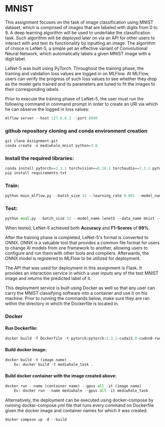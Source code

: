 # MNIST

This assignment focuses on the task of image classification using MNIST dataset, which
is comprised of images that are labeled with digits from 0 to 9. A deep learning algorithm
will be used to undertake the classification task. Such algorithm will be deployed later on
via an API for other users to interact with and test its functionality by inputting an image.
The algorithm of choice is LeNet-5, a simple yet an effective variant of Convolutional Neural
Network, which automatically labels a given MNIST image with a digit label. 

LeNet-5 was built using PyTorch. Throughout the training phase, the training and validation loss
values are logged in on MLFlow. At MLFlow, users can verify the progress of such loss values 
to see whether they drop as the model gets trained and its parameters are tuned to fit the images
to their corresponding labels. 

Prior to execute the training phase of LeNet-5, the user must run the following command in command
prompt in order to create an URI via which he can observe the logged in loss values:
```python
mlflow server --host 127.0.0.1 --port 8080
```
### github repository cloning and conda environment creation
```python
git clone Assignment.git
conda create -n mediwhale_mnist python=3.8
```
### Install the required libraries:
```python
conda install pytorch==2.3.1 torchvision==0.18.1 torchaudio==2.3.1 pytorch-cuda=11.8 -c pytorch -c nvidia
pip install requirements.txt
```
### Train:
```python
python main_mlflow.py --batch_size 32 --learning_rate 0.001 --model_name lenet5 --num_epochs 10 --data_name mnist --n_classes 10 --run_num (# of run (if first, input is 1))
```
### Test:
```python
python eval.py --batch_size 32 --model_name lenet5 --data_name mnist --n_classes 10 --run_num (# of run (if first, input is 1))
```
When tested, LeNet-5 achieved both **Accuracy** and **F1-Scores** of **99%**. 

After the training phase is completed, LeNet-5's format is converted to ONNX. ONNX is a valuable tool
that provides a common file format for users to change AI models from one framework to another, allowing
users to configure and run them with other tools and compilers. Afterwards, the ONNX model is registered
to MLFlow to be utilized for deployment.

The API that was used for deployment in this assignment is Flask. It provides an interaction service in which a 
user inputs any of the test MNIST image and returns the predicted label of it. 

This deployment service is built using Docker as well so that any user can carry the MNIST classifying software
into a container and use it on his machine. Prior to running the commands below, make sure they are ran within
the directory in which the Dockerfile is located in.
### Docker
#### Run Dockerfile:
```python
docker build -f Dockerfile -t pytorch/pytorch:2.3.1-cuda11.8-cudnn8-runtime .
```
#### Build docker image:
```python
docker build -t (image name) .
	Ex: docker build -t mediwhale_task .
```
#### Build docker container with the image created above:
```python
docker run --name (container name) --gpus all -it (image name)
	Ex: docker run --name mediwhale --gpus all -it mediwhale_task
```

Alternatively, the deployment can be executed using docker-compose by running docker-compose.yml file
that runs every command on Dockerfile given the docker image and container names for which it was created.

```python
docker compose up -d --build
```

